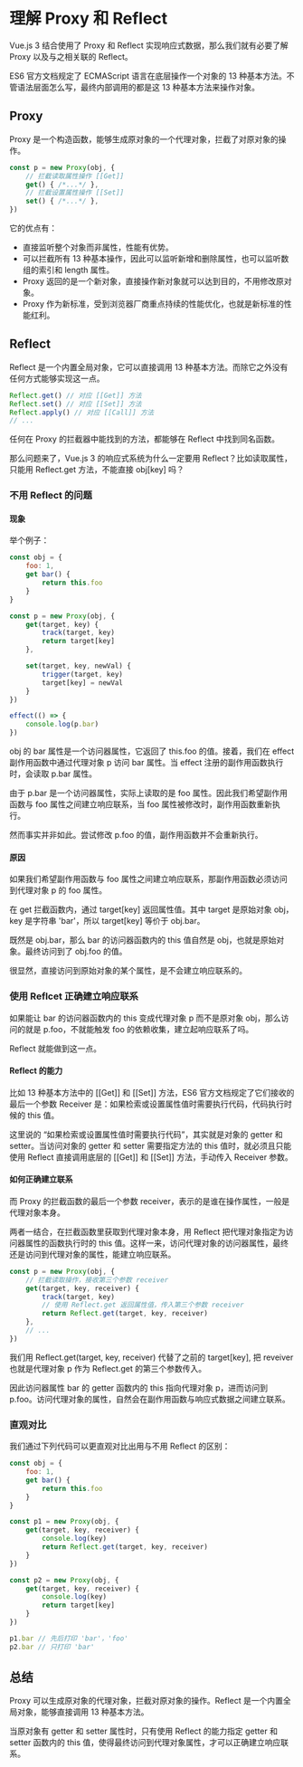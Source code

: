 # 理解 Proxy 和 Reflect
Vue.js 3 结合使用了 Proxy 和 Reflect 实现响应式数据，那么我们就有必要了解 Proxy 以及与之相关联的 Reflect。

ES6 官方文档规定了 ECMAScript 语言在底层操作一个对象的 13 种基本方法。不管语法层面怎么写，最终内部调用的都是这 13 种基本方法来操作对象。

## Proxy
Proxy 是一个构造函数，能够生成原对象的一个代理对象，拦截了对原对象的操作。
```js
const p = new Proxy(obj, {
    // 拦截读取属性操作 [[Get]]
    get() { /*...*/ },
    // 拦截设置属性操作 [[Set]]
    set() { /*...*/ },
})
```

它的优点有：
* 直接监听整个对象而非属性，性能有优势。
* 可以拦截所有 13 种基本操作，因此可以监听新增和删除属性，也可以监听数组的索引和 length 属性。
* Proxy 返回的是一个新对象，直接操作新对象就可以达到目的，不用修改原对象。
* Proxy 作为新标准，受到浏览器厂商重点持续的性能优化，也就是新标准的性能红利。

## Reflect
Reflect 是一个内置全局对象，它可以直接调用 13 种基本方法。而除它之外没有任何方式能够实现这一点。
```js
Reflect.get() // 对应 [[Get]] 方法
Reflect.set() // 对应 [[Set]] 方法
Reflect.apply() // 对应 [[Call]] 方法
// ...
```

任何在 Proxy 的拦截器中能找到的方法，都能够在 Reflect 中找到同名函数。

那么问题来了，Vue.js 3 的响应式系统为什么一定要用 Reflect？比如读取属性，只能用 Reflect.get 方法，不能直接 obj[key] 吗？

### 不用 Reflect 的问题
#### 现象
举个例子：
```js
const obj = {
    foo: 1,
    get bar() {
        return this.foo
    }
}

const p = new Proxy(obj, {
    get(target, key) {
        track(target, key)
        return target[key]
    },

    set(target, key, newVal) {
        trigger(target, key)
        target[key] = newVal
    }
})

effect(() => {
    console.log(p.bar)
})
```
obj 的 bar 属性是一个访问器属性，它返回了 this.foo 的值。接着，我们在 effect 副作用函数中通过代理对象 p 访问 bar 属性。当 effect 注册的副作用函数执行时，会读取 p.bar 属性。

由于 p.bar 是一个访问器属性，实际上读取的是 foo 属性。因此我们希望副作用函数与 foo 属性之间建立响应联系，当 foo 属性被修改时，副作用函数重新执行。

然而事实并非如此。尝试修改 p.foo 的值，副作用函数并不会重新执行。

#### 原因
如果我们希望副作用函数与 foo 属性之间建立响应联系，那副作用函数必须访问到代理对象 p 的 foo 属性。

在 get 拦截函数内，通过 target[key] 返回属性值。其中 target 是原始对象 obj，key 是字符串 'bar'，所以 target[key] 等价于 obj.bar。

既然是 obj.bar，那么 bar 的访问器函数内的 this 值自然是 obj，也就是原始对象。最终访问到了 obj.foo 的值。

很显然，直接访问到原始对象的某个属性，是不会建立响应联系的。

### 使用 Reflcet 正确建立响应联系
如果能让 bar 的访问器函数内的 this 变成代理对象 p 而不是原对象 obj，那么访问的就是 p.foo，不就能触发 foo 的依赖收集，建立起响应联系了吗。

Reflect 就能做到这一点。

#### Reflect 的能力
比如 13 种基本方法中的 [[Get]] 和 [[Set]] 方法，ES6 官方文档规定了它们接收的最后一个参数 Receiver 是：如果检索或设置属性值时需要执行代码，代码执行时候的 this 值。

这里说的 “如果检索或设置属性值时需要执行代码”，其实就是对象的 getter 和 setter。当访问对象的 getter 和 setter 需要指定方法的 this 值时，就必须且只能使用 Reflect 直接调用底层的 [[Get]] 和 [[Set]] 方法，手动传入 Receiver 参数。

#### 如何正确建立联系
而 Proxy 的拦截函数的最后一个参数 receiver，表示的是谁在操作属性，一般是代理对象本身。

两者一结合，在拦截函数里获取到代理对象本身，用 Reflect 把代理对象指定为访问器属性的函数执行时的 this 值。这样一来，访问代理对象的访问器属性，最终还是访问到代理对象的属性，能建立响应联系。     

```js
const p = new Proxy(obj, {
    // 拦截读取操作，接收第三个参数 receiver
    get(target, key, receiver) {
        track(target, key)
        // 使用 Reflect.get 返回属性值，传入第三个参数 receiver
        return Reflect.get(target, key, receiver)
    },
    // ...
})
```
我们用 Reflect.get(target, key, receiver) 代替了之前的 target[key], 把 reveiver 也就是代理对象 p 作为 Reflect.get 的第三个参数传入。

因此访问器属性 bar 的 getter 函数内的 this 指向代理对象 p，进而访问到 p.foo。访问代理对象的属性，自然会在副作用函数与响应式数据之间建立联系。

### 直观对比
我们通过下列代码可以更直观对比出用与不用 Reflect 的区别：
```js
const obj = {
    foo: 1,
    get bar() {
        return this.foo
    }
}

const p1 = new Proxy(obj, {
    get(target, key, receiver) {
        console.log(key)
        return Reflect.get(target, key, receiver)
    }
})

const p2 = new Proxy(obj, {
    get(target, key, receiver) {
        console.log(key)
        return target[key]
    }
})

p1.bar // 先后打印 'bar'，'foo'
p2.bar // 只打印 'bar'
```


## 总结
Proxy 可以生成原对象的代理对象，拦截对原对象的操作。Reflect 是一个内置全局对象，能够直接调用 13 种基本方法。

当原对象有 getter 和 setter 属性时，只有使用 Reflect 的能力指定 getter 和 setter 函数内的 this 值，使得最终访问到代理对象属性，才可以正确建立响应联系。